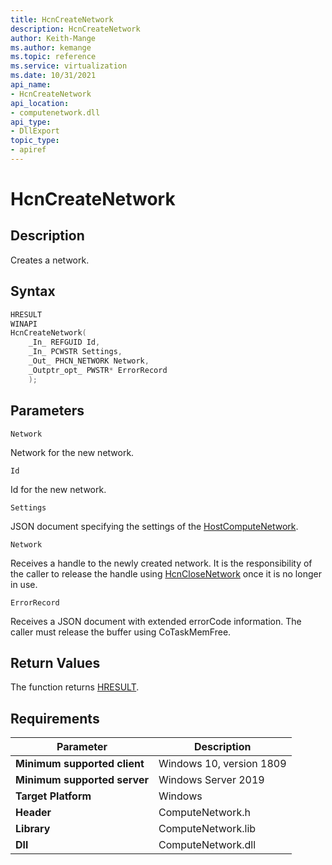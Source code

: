 ```yaml
---
title: HcnCreateNetwork
description: HcnCreateNetwork
author: Keith-Mange
ms.author: kemange
ms.topic: reference
ms.service: virtualization
ms.date: 10/31/2021
api_name:
- HcnCreateNetwork
api_location:
- computenetwork.dll
api_type:
- DllExport
topic_type:
- apiref
---
```

# HcnCreateNetwork

## Description

Creates a network.

## Syntax

```cpp
HRESULT
WINAPI
HcnCreateNetwork(
    _In_ REFGUID Id,
    _In_ PCWSTR Settings,
    _Out_ PHCN_NETWORK Network,
    _Outptr_opt_ PWSTR* ErrorRecord
    );
```

## Parameters

`Network`

Network for the new network.

`Id`

Id for the new network.

`Settings`

JSON document specifying the settings of the [HostComputeNetwork](./../HNS_Schema.md#HostComputeNetwork).

`Network`

Receives a handle to the newly created network. It is the responsibility of the caller to release the handle using [HcnCloseNetwork](./HcnCloseNetwork.md) once it is no longer in use.

`ErrorRecord`

Receives a JSON document with extended errorCode information. The caller must release the buffer using CoTaskMemFree.

## Return Values

The function returns [HRESULT](./HCNHResult.md).

## Requirements

|Parameter|Description|
|---|---|
| **Minimum supported client** | Windows 10, version 1809 |
| **Minimum supported server** | Windows Server 2019 |
| **Target Platform** | Windows |
| **Header** | ComputeNetwork.h |
| **Library** | ComputeNetwork.lib |
| **Dll** | ComputeNetwork.dll |

